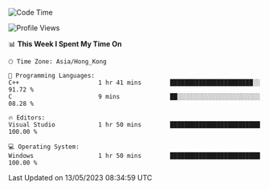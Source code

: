 <!--START_SECTION:waka-->
![Code Time](http://img.shields.io/badge/Code%20Time-58%20hrs%2018%20mins-blue)

![Profile Views](http://img.shields.io/badge/Profile%20Views-0-blue)

📊 **This Week I Spent My Time On** 

```text
🕑︎ Time Zone: Asia/Hong_Kong

💬 Programming Languages: 
C++                      1 hr 41 mins        ███████████████████████░░   91.72 % 
C                        9 mins              ██░░░░░░░░░░░░░░░░░░░░░░░   08.28 % 

🔥 Editors: 
Visual Studio            1 hr 50 mins        █████████████████████████   100.00 % 

💻 Operating System: 
Windows                  1 hr 50 mins        █████████████████████████   100.00 % 
```


 Last Updated on 13/05/2023 08:34:59 UTC
<!--END_SECTION:waka-->
